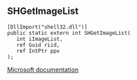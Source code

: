 ## SHGetImageList

```
[DllImport("shell32.dll")]
public static extern int SHGetImageList(
   int iImageList,
   ref Guid riid,
   ref IntPtr ppv
);
```

[Microsoft documentation](TODO)
